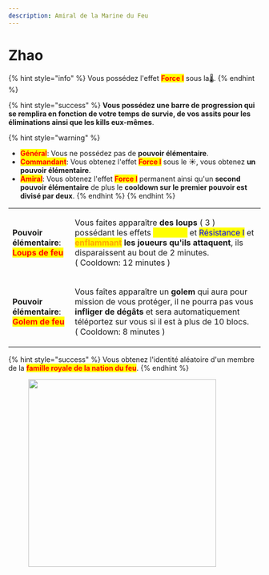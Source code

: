 ```yaml
---
description: Amiral de la Marine du Feu
---
```


# Zhao

{% hint style="info" %}
Vous possédez l'effet <mark style="color:red;">**Force I**</mark> sous la:thermometer:.
{% endhint %}

{% hint style="success" %}
**Vous possédez une barre de progression qui se remplira en fonction de votre temps de survie, de vos assits pour les éliminations ainsi que les kills eux-mêmes**.

{% hint style="warning" %}
* <mark style="color:red;">**Général**</mark>: Vous ne possédez pas de **pouvoir élémentaire**.
* <mark style="color:red;">**Commandant**</mark>: Vous obtenez l'effet <mark style="color:red;">**Force I**</mark> sous le :sunny:, vous obtenez **un pouvoir élémentaire**.
* <mark style="color:red;">**Amiral**</mark>: Vous obtenez l'effet <mark style="color:red;">**Force I**</mark> permanent ainsi qu'un **second pouvoir élémentaire** de plus le **cooldown sur le premier pouvoir est divisé par deux**.
{% endhint %}
{% endhint %}

|                                                                                                               |                                                                                                                                                                                                                                                                                                                                                                         |
| ------------------------------------------------------------------------------------------------------------- | ----------------------------------------------------------------------------------------------------------------------------------------------------------------------------------------------------------------------------------------------------------------------------------------------------------------------------------------------------------------------- |
| <p><strong>Pouvoir élémentaire</strong>:<br><mark style="color:red;"><strong>Loups de feu</strong></mark></p> | <p>Vous faites apparaître <strong>des loups</strong> ( 3 ) possédant les effets <mark style="color:yellow;">Vitesse II</mark> et <mark style="color:blue;">Résistance I</mark> et <mark style="color:orange;"><strong>enflammant</strong></mark><strong> les joueurs qu'ils attaquent</strong>, ils disparaissent au bout de 2 minutes.<br>( Cooldown: 12 minutes )</p> |
| <p><strong>Pouvoir élémentaire</strong>:<br><mark style="color:red;"><strong>Golem de feu</strong></mark></p> | <p>Vous faîtes apparaître un <strong>golem</strong> qui aura pour mission de vous protéger, il ne pourra pas vous <strong>infliger de dégâts</strong> et sera automatiquement téléportez sur vous si il est à plus de 10 blocs.<br>( Cooldown: 8 minutes )</p>                                                                                                          |

{% hint style="success" %}
Vous obtenez l'identité aléatoire d'un membre de la <mark style="color:red;">**famille royale de la nation du feu**</mark>.
{% endhint %}

<figure><img src="https://th.bing.com/th/id/R.7b88548416fb2de35989fd06a9406377?rik=tBqkimBbal%2fEfw&#x26;riu=http%3a%2f%2f3.bp.blogspot.com%2f-PXBFfJ_ydyk%2fVThy7AP6R0I%2fAAAAAAAABsc%2fXGzrxbUh5_A%2fs1600%2f12Zhao.jpg&#x26;ehk=5DlAk2G4sYZddj%2fEbKHQTiZNbylB%2fJ9H6RkZkzJq%2bnI%3d&#x26;risl=&#x26;pid=ImgRaw&#x26;r=0" alt="" width="375"><figcaption></figcaption></figure>

